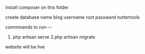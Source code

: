 install composer on this folder

create database 
name blog
username root
password nuttertools


 commmands to run---
 1. php artisan serve
 2.php artisan migrate
 
 
 website will be live 
 
 
